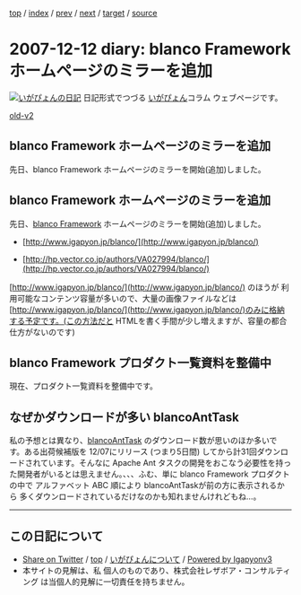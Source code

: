 [top](../index.html) 
 / [index](index.html) 
 / [prev](ig071207.html) 
 / [next](ig071213.html) 
 / [target](https://www.igapyon.jp/igapyon/diary/2007/ig071212.html) 
 / [source](https://github.com/igapyon/diary/blob/master/2007/ig071212.src.md) 

2007-12-12 diary: blanco Framework ホームページのミラーを追加
=====================================================================================================
[![いがぴょんの日記](https://www.igapyon.jp/igapyon/diary/images/iga200306s.jpg "いがぴょん")](https://www.igapyon.jp/igapyon/diary/memo/memoigapyon.html) 日記形式でつづる [いがぴょん](https://www.igapyon.jp/igapyon/diary/memo/memoigapyon.html)コラム ウェブページです。

[old-v2](ig071212-orig.html)

## blanco Framework ホームページのミラーを追加

先日、blanco Framework ホームページのミラーを開始(追加)しました。


## blanco Framework ホームページのミラーを追加

先日、[blanco Framework](http://www.igapyon.jp/blanco/blanco.ja.html) ホームページのミラーを開始(追加)しました。

* [http://www.igapyon.jp/blanco/](http://www.igapyon.jp/blanco/)
  
* [http://hp.vector.co.jp/authors/VA027994/blanco/](http://hp.vector.co.jp/authors/VA027994/blanco/)

[http://www.igapyon.jp/blanco/](http://www.igapyon.jp/blanco/) のほうが 利用可能なコンテンツ容量が多いので、大量の画像ファイルなどは [http://www.igapyon.jp/blanco/](http://www.igapyon.jp/blanco/)のみに格納する予定です。(この方法だと HTMLを書く手間が少し増えますが、容量の都合 仕方がないのです)

## blanco Framework プロダクト一覧資料を整備中

現在、プロダクト一覧資料を整備中です。

## なぜかダウンロードが多い blancoAntTask

私の予想とは異なり、[blancoAntTask](http://www.igapyon.jp/blanco/blancoanttask.html) のダウンロード数が思いのほか多いです。ある出荷候補版を 12/07にリリース
(つまり5日間) してから計31回ダウンロードされています。そんなに Apache Ant タスクの開発をおこなう必要性を持った開発者がいるとは思えません。、、、ふむ、単に
blanco Framework プロダクトの中で アルファベット ABC 順により blancoAntTaskが前の方に表示されるから 多くダウンロードされているだけなのかも知れませんけれどもね…。


----------------------------------------------------------------------------------------------------

## この日記について

* [Share on Twitter](https://twitter.com/intent/tweet?hashtags=igapyon%2Cdiary%2C%E3%81%84%E3%81%8C%E3%81%B4%E3%82%87%E3%82%93&text=blanco+Framework+%E3%83%9B%E3%83%BC%E3%83%A0%E3%83%9A%E3%83%BC%E3%82%B8%E3%81%AE%E3%83%9F%E3%83%A9%E3%83%BC%E3%82%92%E8%BF%BD%E5%8A%A0&url=https%3A%2F%2Fwww.igapyon.jp%2Figapyon%2Fdiary%2F2007%2Fig071212.html) / [top](../index.html) / [いがぴょんについて](https://www.igapyon.jp/igapyon/diary/memo/memoigapyon.html) / [Powered by Igapyonv3](https://github.com/igapyon/igapyonv3)
* 本サイトの見解は、私 個人のものであり、株式会社レザボア・コンサルティング は当個人的見解に一切責任を持ちません。 
